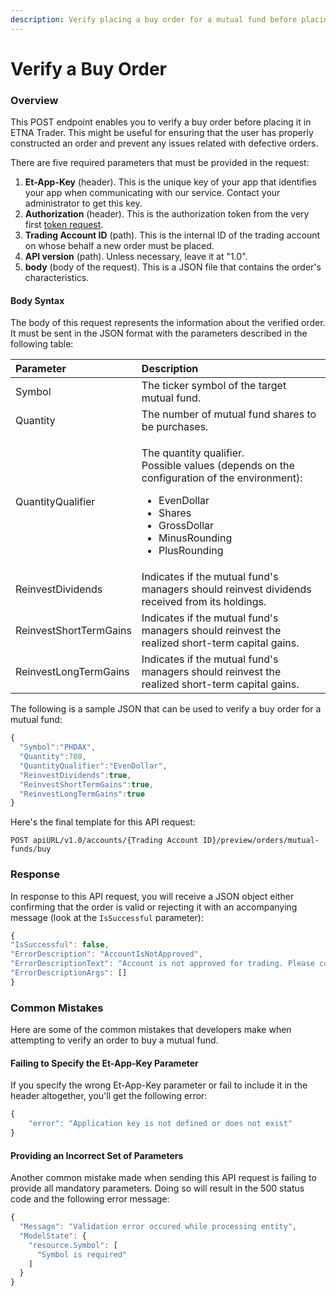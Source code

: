 ```yaml
---
description: Verify placing a buy order for a mutual fund before placing it on the exchange
---
```


# Verify a Buy Order

### Overview

This POST endpoint enables you to verify a buy order before placing it in ETNA Trader. This might be useful for ensuring that the user has properly constructed an order and prevent any issues related with defective orders.

There are five required parameters that must be provided in the request:

1. **Et-App-Key** \(header\). This is the unique key of your app that identifies your app when communicating with our service. Contact your administrator to get this key.
2. **Authorization** \(header\). This is the authorization token from the very first [token request](../../authentication/requesting-tokens/).
3. **Trading Account ID** \(path\). This is the internal ID of the trading account on whose behalf a new order must be placed. 
4. **API version** \(path\). Unless necessary, leave it at "1.0".
5. **body** \(body of the request\). This is a JSON file that contains the order's characteristics. 

#### Body Syntax

The body of this request represents the information about the verified order. It must be sent in the JSON format with the parameters described in the following table:

<table>
  <thead>
    <tr>
      <th style="text-align:left">Parameter</th>
      <th style="text-align:left">Description</th>
    </tr>
  </thead>
  <tbody>
    <tr>
      <td style="text-align:left">Symbol</td>
      <td style="text-align:left">The ticker symbol of the target mutual fund.</td>
    </tr>
    <tr>
      <td style="text-align:left">Quantity</td>
      <td style="text-align:left">The number of mutual fund shares to be purchases.</td>
    </tr>
    <tr>
      <td style="text-align:left">QuantityQualifier</td>
      <td style="text-align:left">
        <p>The quantity qualifier.
          <br />Possible values (depends on the configuration of the environment):</p>
        <ul>
          <li>EvenDollar</li>
          <li>Shares</li>
          <li>GrossDollar</li>
          <li>MinusRounding</li>
          <li>PlusRounding</li>
        </ul>
      </td>
    </tr>
    <tr>
      <td style="text-align:left">ReinvestDividends</td>
      <td style="text-align:left">Indicates if the mutual fund&apos;s managers should reinvest dividends
        received from its holdings.</td>
    </tr>
    <tr>
      <td style="text-align:left">ReinvestShortTermGains</td>
      <td style="text-align:left">Indicates if the mutual fund&apos;s managers should reinvest the realized
        short-term capital gains.</td>
    </tr>
    <tr>
      <td style="text-align:left">ReinvestLongTermGains</td>
      <td style="text-align:left">Indicates if the mutual fund&apos;s managers should reinvest the realized
        short-term capital gains.</td>
    </tr>
  </tbody>
</table>

The following is a sample JSON that can be used to verify a buy order for a mutual fund:

```javascript
{
  "Symbol":"PHDAX",
  "Quantity":700,
  "QuantityQualifier":"EvenDollar",
  "ReinvestDividends":true,
  "ReinvestShortTermGains":true,
  "ReinvestLongTermGains":true
}
```

Here's the final template for this API request:

```text
POST apiURL/v1.0/accounts/{Trading Account ID}/preview/orders/mutual-funds/buy
```

### Response

In response to this API request, you will receive a JSON object either confirming that the order is valid or rejecting it with an accompanying message \(look at the `IsSuccessful` parameter\):

```javascript
{ 
"IsSuccessful": false, 
"ErrorDescription": "AccountIsNotApproved", 
"ErrorDescriptionText": "Account is not approved for trading. Please contact our support team.", 
"ErrorDescriptionArgs": [] 
}
```

### Common Mistakes

Here are some of the common mistakes that developers make when attempting to verify an order to buy a mutual fund.

#### Failing to Specify the Et-App-Key Parameter

If you specify the wrong Et-App-Key parameter or fail to include it in the header altogether, you'll get the following error:

```javascript
{
    "error": "Application key is not defined or does not exist"
}
```

#### Providing an Incorrect Set of Parameters

Another common mistake made when sending this API request is failing to provide all mandatory parameters. Doing so will result in the 500 status code and the following error message:

```javascript
{
  "Message": "Validation error occured while processing entity",
  "ModelState": {
    "resource.Symbol": [
      "Symbol is required"
    ]
  }
}
```

